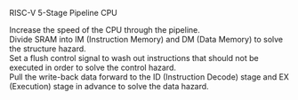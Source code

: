 RISC-V 5-Stage Pipeline CPU

Increase the speed of the CPU through the pipeline.  
Divide SRAM into IM (Instruction Memory) and DM (Data Memory) to solve the structure hazard.  
Set a flush control signal to wash out instructions that should not be executed in order to solve the control hazard.  
Pull the write-back data forward to the ID (Instruction Decode) stage and EX (Execution) stage in advance to solve the data hazard.  
